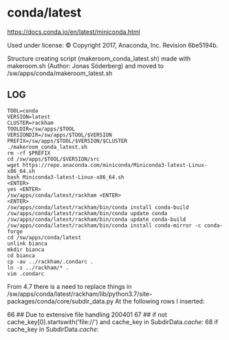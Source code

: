 conda/latest
========================

<https://docs.conda.io/en/latest/miniconda.html>

Used under license:
© Copyright 2017, Anaconda, Inc. Revision 6be5194b.

Structure creating script (makeroom_conda_latest.sh) made with makeroom.sh (Author: Jonas Söderberg) and moved to /sw/apps/conda/makeroom_latest.sh

LOG
---

    TOOL=conda
    VERSION=latest
    CLUSTER=rackham
    TOOLDIR=/sw/apps/$TOOL
    VERSIONDIR=/sw/apps/$TOOL/$VERSION
    PREFIX=/sw/apps/$TOOL/$VERSION/$CLUSTER
    ./makeroom_conda_latest.sh
    rm -rf $PREFIX
    cd /sw/apps/$TOOL/$VERSION/src
    wget https://repo.anaconda.com/miniconda/Miniconda3-latest-Linux-x86_64.sh
    bash Miniconda3-latest-Linux-x86_64.sh
    <ENTER>
    yes <ENTER>
    /sw/apps/conda/latest/rackham <ENTER>
    <ENTER>
    /sw/apps/conda/latest/rackham/bin/conda install conda-build
    /sw/apps/conda/latest/rackham/bin/conda update conda
    /sw/apps/conda/latest/rackham/bin/conda update conda-build
    /sw/apps/conda/latest/rackham/bin/conda install conda-mirror -c conda-forge
    cd /sw/apps/conda/latest
    unlink bianca
    mkdir bianca
    cd bianca
    cp -av ../rackham/.condarc .
    ln -s ../rackham/* .
    vim .condarc

From 4.7 there is a need to replace things in /sw/apps/conda/latest/rackham/lib/python3.7/site-packages/conda/core/subdir_data.py
At the following rows I inserted:

66         ## Due to extensive file handling 200401
67         ## if not cache_key[0].startswith('file://') and cache_key in SubdirData._cache_:
68         if cache_key in SubdirData._cache_:


